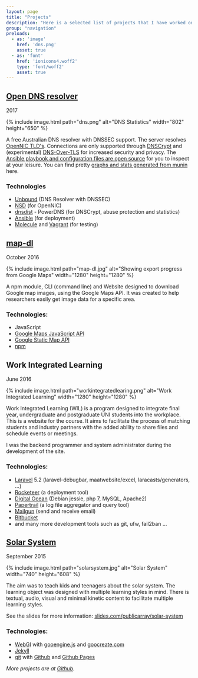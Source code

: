 ```yaml
---
layout: page
title: "Projects"
description: "Here is a selected list of projects that I have worked on."
group: "navigation"
preloads:
  - as: 'image'
    href: 'dns.png'
    asset: true
  - as: 'font'
    href: 'ionicons4.woff2'
    type: 'font/woff2'
    asset: true
---
```

## [Open DNS resolver](https://dns.seby.io)

2017

{% include image.html path="dns.png" alt="DNS Statistics" width="802" height="650" %}

A free Australian DNS resolver with DNSSEC support. The server resolves [OpenNIC TLD's](https://www.opennic.org/). Connections are only supported through [DNSCrypt](https://dnscrypt.org) and (experimental) [DNS-Over-TLS](https://dnsprivacy.org/wiki/display/DP/DNS+Privacy+Implementation+Status) for increased security and privacy. The [Ansible playbook and configuration files are open source](https://github.com/publicarray/dns-resolver) for you to inspect at your leisure. You can find pretty [graphs and stats generated from munin](https://dns.seby.io/stats.html) here.

### Technologies
* [Unbound](https://www.unbound.net/) (DNS Resolver with DNSSEC)
* [NSD](https://www.nlnetlabs.nl/projects/nsd/) (for OpenNIC)
* [dnsdist](http://dnsdist.org/) - PowerDNS (for DNSCrypt, abuse protection and statistics)
* [Ansible](https://www.ansible.com/) (for deployment)
* [Molecule](https://molecule.readthedocs.io/en/master/) and [Vagrant](https://www.vagrantup.com/) (for testing)

## [map-dl](https://www.npmjs.com/package/map-dl)

October 2016

{% include image.html path="map-dl.jpg" alt="Showing export progress from Google Maps" width="1280" height="1280" %}

A npm module, CLI (command line) and Website designed to download Google map images, using the Google Maps API. It was created to help researchers easily get image data for a specific area.

### Technologies:

* JavaScript
* [Google Maps JavaScript API](https://developers.google.com/maps/documentation/javascript/)
* [Google Static Map API](https://developers.google.com/maps/documentation/static-maps/)
* [npm](https://npmjs.com)

## Work Integrated Learning

June 2016

{% include image.html path="workintegratedlearing.png" alt="Work Integrated Learning" width="1280" height="1280" %}

Work Integrated Learning (WIL) is a program designed to integrate final year, undergraduate and postgraduate UNI students into the workplace. This is a website for the course. It aims to facilitate the process of matching students and industry partners with the added ability to share files and schedule events or meetings.

I was the backend programmer and system administrator during the development of the site.

### Technologies:
* [Laravel](https://laravel.com/) 5.2 (laravel-debugbar, maatwebsite/excel, laracasts/generators, ...)
* [Rocketeer](http://rocketeer.autopergamene.eu/) (a deployment tool)
* [Digital Ocean](https://www.digitalocean.com/) (Debian jessie, php 7, MySQL, Apache2)
* [Papertrail](https://papertrailapp.com/) (a log file aggregator and query tool)
* [Mailgun](https://mailgun.com/) (send and receive email)
* [Bitbucket](https://bitbucket.org/)
* and many more development tools such as git, ufw, fail2ban ...

## [Solar System](https://publicarray.github.io/solarsystem/)

September 2015

{% include image.html path="solarsystem.jpg" alt="Solar System" width="740" height="608" %}

The aim was to teach kids and teenagers about the solar system. The learning object was designed with multiple learning styles in mind. There is textual, audio, visual and minimal kinetic content to facilitate multiple learning styles. 

See the slides for more information: [slides.com/publicarray/solar-system](https://slides.com/publicarray/solar-system)

### Technologies:

* [WebGl](https://en.wikipedia.org/wiki/WebGL) with [gooengine.js](https://github.com/GooTechnologies/goojs) and [goocreate.com](https://goocreate.com/)
* [Jekyll](https://jekyllrb.com/)
* [git](https://git-scm.com/) with [Github](https://github.com/) and [Github Pages](https://pages.github.com/)

*More projects are at [Github](https://github.com/publicarray).*
